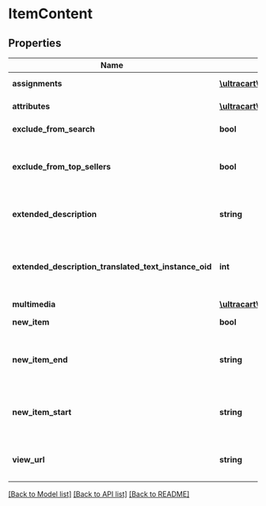 # ItemContent

## Properties
Name | Type | Description | Notes
------------ | ------------- | ------------- | -------------
**assignments** | [**\ultracart\v2\models\ItemContentAssignment[]**](ItemContentAssignment.md) | StoreFront assignments | [optional] 
**attributes** | [**\ultracart\v2\models\ItemContentAttribute[]**](ItemContentAttribute.md) | StoreFront attributes | [optional] 
**exclude_from_search** | **bool** | Exclude from search | [optional] 
**exclude_from_top_sellers** | **bool** | Exclude from the top sellers list in the StoreFront | [optional] 
**extended_description** | **string** | Extended description (max 2000 characters) | [optional] 
**extended_description_translated_text_instance_oid** | **int** | Extneded description text translation instance identifier | [optional] 
**multimedia** | [**\ultracart\v2\models\ItemContentMultimedia[]**](ItemContentMultimedia.md) | Multimedia | [optional] 
**new_item** | **bool** | True if the item is new | [optional] 
**new_item_end** | **string** | The date the item should no longer be considered new | [optional] 
**new_item_start** | **string** | The date the item should start being considered new | [optional] 
**view_url** | **string** | Legacy view URL (not used by StoreFronts) | [optional] 

[[Back to Model list]](../README.md#documentation-for-models) [[Back to API list]](../README.md#documentation-for-api-endpoints) [[Back to README]](../README.md)


